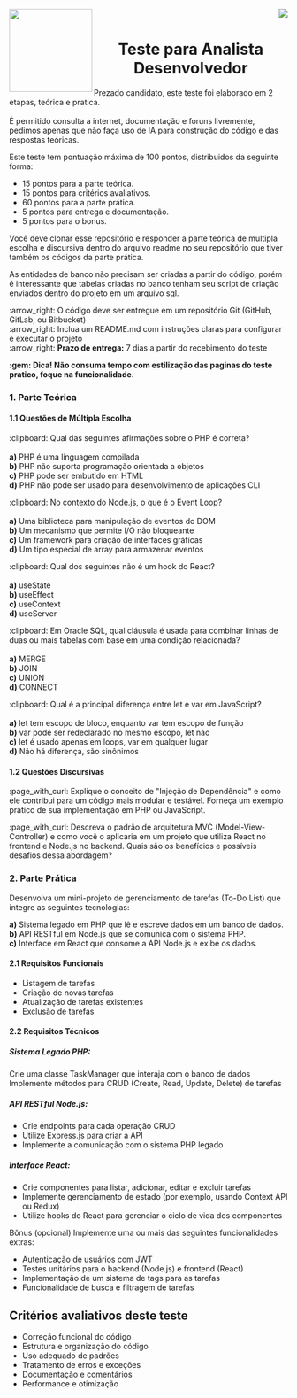 <p float="left">
  <img src="https://github.com/user-attachments/assets/9bd3241b-89a8-48cf-98f4-6454f5856bf9" width="150" align="left"/>
  <img loading="lazy" src="https://img.shields.io/badge/Processo_Seletivo-2024-24?style=for-the-badge&color=GREEN" align="right"/>
</p>
<br/>
<p>
  <h1 align="center">Teste para Analista Desenvolvedor</h1>
</p>
<p>
  Prezado candidato, este teste foi elaborado em 2 etapas, teórica e pratica.<br/><br/>
  È permitido consulta a internet, documentação e foruns livremente, pedimos apenas que não faça uso de IA para construção do     código e das respostas teóricas.
</p>
<p>
  Este teste tem pontuação máxima de 100 pontos, distribuidos da seguinte forma:
</p>
<ul>
  <li>15 pontos para a parte teórica.</li>
  <li>15 pontos para critérios avaliativos.</li>
  <li>60 pontos para a parte prática.</li>
  <li>5 pontos para entrega e documentação.</li>
  <li>5 pontos para o bonus.</li>
</ul>
<p>
  Você deve clonar esse repositório e responder a parte teórica de multipla escolha e discursiva dentro do arquivo readme no seu repositório que tiver também os códigos da parte prática.
</p>
<p>
  As entidades de banco não precisam ser criadas a partir do código, porém é interessante que tabelas criadas no banco tenham seu script de criação enviados dentro do projeto em um arquivo sql.
</p>
<p>
  :arrow_right: O código deve ser entregue em um repositório Git (GitHub, GitLab, ou Bitbucket)<br/>
  :arrow_right: Inclua um README.md com instruções claras para configurar e executar o projeto<br/>
  :arrow_right: <b>Prazo de entrega:</b> 7 dias a partir do recebimento do teste
</p>
<p><b>:gem: Dica! Não consuma tempo com estilização das paginas do teste pratico, foque na funcionalidade.</b></p>

<h3> 1. Parte Teórica</h3>
<h4> 1.1 Questões de Múltipla Escolha </h4>
<p> :clipboard: Qual das seguintes afirmações sobre o PHP é correta?<br/><br/>
<b>a)</b> PHP é uma linguagem compilada<br/>
<b>b)</b>  PHP não suporta programação orientada a objetos<br/>
<b>c)</b>  PHP pode ser embutido em HTML<br/>
<b>d)</b>  PHP não pode ser usado para desenvolvimento de aplicações CLI<br/>
</p>

<p>:clipboard: No contexto do Node.js, o que é o Event Loop?<br/><br/>
<b>a)</b>  Uma biblioteca para manipulação de eventos do DOM<br/>
<b>b)</b>  Um mecanismo que permite I/O não bloqueante<br/>
<b>c)</b>  Um framework para criação de interfaces gráficas<br/>
<b>d)</b>  Um tipo especial de array para armazenar eventos<br/>
</p>

<p>:clipboard: Qual dos seguintes não é um hook do React?<br/><br/>
<b>a)</b>  useState<br/>
<b>b)</b>  useEffect<br/>
<b>c)</b>  useContext<br/>
<b>d)</b>  useServer<br/>
</p>

<p>:clipboard: Em Oracle SQL, qual cláusula é usada para combinar linhas de duas ou mais tabelas com base em uma condição relacionada?<br/><br/>
<b>a)</b>  MERGE<br/>
<b>b)</b>  JOIN<br/>
<b>c)</b>  UNION<br/>
<b>d)</b>  CONNECT<br/>
</p>

<p>:clipboard: Qual é a principal diferença entre let e var em JavaScript?<br/><br/>
<b>a)</b>  let tem escopo de bloco, enquanto var tem escopo de função<br/>
<b>b)</b>  var pode ser redeclarado no mesmo escopo, let não<br/>
<b>c)</b>  let é usado apenas em loops, var em qualquer lugar<br/>
<b>d)</b>  Não há diferença, são sinônimos<br/>
</p>

<h4>1.2 Questões Discursivas </h4>

<p>:page_with_curl: Explique o conceito de "Injeção de Dependência" e como ele contribui para um código mais modular e testável. Forneça um exemplo prático de sua implementação em PHP ou JavaScript.</p>

<p>:page_with_curl: Descreva o padrão de arquitetura MVC (Model-View-Controller) e como você o aplicaria em um projeto que utiliza React no frontend e Node.js no backend. Quais são os benefícios e possíveis desafios dessa abordagem? </p>

<h3> 2. Parte Prática </h3>
<p>Desenvolva um mini-projeto de gerenciamento de tarefas (To-Do List) que integre as seguintes tecnologias:</p>
<p>
<b>a)</b> Sistema legado em PHP que lê e escreve dados em um banco de dados.<br/>
<b>b)</b> API RESTful em Node.js que se comunica com o sistema PHP.<br/>
<b>c)</b> Interface em React que consome a API Node.js e exibe os dados.<br/>
</p>
<h4>2.1 Requisitos Funcionais</h4>
<ul>
  <li>Listagem de tarefas</li>
  <li>Criação de novas tarefas </li>
  <li>Atualização de tarefas existentes </li>
  <li>Exclusão de tarefas </li>
</ul>
<h4>2.2 Requisitos Técnicos</h4>

<h5>Sistema Legado PHP:</h5>
<p>
  Crie uma classe TaskManager que interaja com o banco de dados 
  Implemente métodos para CRUD (Create, Read, Update, Delete) de tarefas
</p>
<h5>API RESTful Node.js:</h5>
<ul>
  <li> Crie endpoints para cada operação CRUD</li>
  <li> Utilize Express.js para criar a API</li>
  <li> Implemente a comunicação com o sistema PHP legado</li>
</ul>

<h5>Interface React:</h5>
<ul>
  <li> Crie componentes para listar, adicionar, editar e excluir tarefas</li>
  <li> Implemente gerenciamento de estado (por exemplo, usando Context API ou Redux)</li>
  <li> Utilize hooks do React para gerenciar o ciclo de vida dos componentes</li>
</ul>

<p>Bônus (opcional) Implemente uma ou mais das seguintes funcionalidades extras:</p>
<ul>
  <li>Autenticação de usuários com JWT</li>
  <li>Testes unitários para o backend (Node.js) e frontend (React)</li>
  <li>Implementação de um sistema de tags para as tarefas</li>
  <li>Funcionalidade de busca e filtragem de tarefas</li>
</ul>


<h2>Critérios avaliativos deste teste</h2>
<ul>
  <li> Correção funcional do código</li>
  <li> Estrutura e organização do código</li>
  <li> Uso adequado de padrões</li>
  <li> Tratamento de erros e exceções</li>
  <li> Documentação e comentários</li>
  <li> Performance e otimização</li>
</ul>






